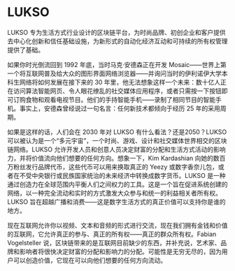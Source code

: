 # 

# LUKSO

LUKSO 专为生活方式行业设计的区块链平台，为时尚品牌、初创企业和客户提供去中心化创新和信任基础设施，为新形式的自动化经济互动和可持续的所有权管理提供了基础。

如果你时光倒流回到 1992 年底，当时马克·安德森正在开发 Mosaic——世界上第一个将互联网普及给大众的图形界面网络浏览器——并询问当时的伊利诺伊大学本科生网络将如何发展在接下来的 30 年里，他无法想象这样一个未来：数十亿人正在访问算法智能网页、令人眼花缭乱的社交媒体应用程序，或者只需按一下按钮即可订购食物和观看电视节目。他们的手持智能手机——录制了相同节目的智能手机。事实上，安德森曾经说过一句名言：任何新技术都倾向于经历 25 年的采用周期。

如果是这样的话，人们会在 2030 年对 LUKSO 有什么看法？还是2050？LUKSO 可以被认为是一个“多元宇宙”，一个时尚、游戏、设计和社交媒体世界相交的区块链网络。LUKSO 允许开发人员和创意人员决定财富的分配和生活方式活动的影响力，并将价值流向他们想要的任何方向。想象一下，Kim Kardashian 向她的数百万粉丝发行品牌代币，这些代币可以用来换取真正的 Yeezy 或数字香奈儿包，或者在不受中央银行或民族国家统治的未来经济中转换成数字货币。LUKSO 是一种通过创造力在全球范围内平衡人们之间权力的工具。这是一个旨在促进系统创建的网络，以一种完全流动和实时的方式激发大众参与和统一的利益相关者所有权。LUKSO 旨在超越广播和消费——这是数字生活方式的真正价值可以支持你是谁的地方。

现在互联网允许你以视频、文本和音频的形式进行交流，现在我们拥有金钱和价值的互联网，它允许真正的参与、真正的所有权——真正的群众所有权。Fabian Vogelsteller 说，区块链带来的是互联网目前缺少的东西，并补充说，艺术家、品牌和影响者将很快决定财富的分配和影响力的分配。可能性是无穷无尽的，因为用户可以创造价值，它现在可以向他们想要的任何方向流动。

